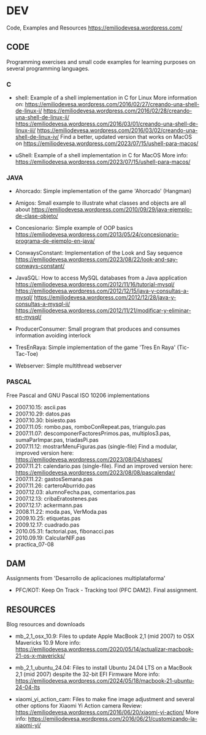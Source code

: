 # DEV

Code, Examples and Resources
https://emiliodevesa.wordpress.com/



## CODE

Programming exercises and small code examples for learning purposes on several programming languages.


### C

* shell: Example of a shell implementation in C for Linux
More information on:
https://emiliodevesa.wordpress.com/2016/02/27/creando-una-shell-de-linux-i/
https://emiliodevesa.wordpress.com/2016/02/28/creando-una-shell-de-linux-ii/
https://emiliodevesa.wordpress.com/2016/03/01/creando-una-shell-de-linux-iii/
https://emiliodevesa.wordpress.com/2016/03/02/creando-una-shell-de-linux-iv/
Find a better, updated version that works on MacOS on https://emiliodevesa.wordpress.com/2023/07/15/ushell-para-macos/

* uShell: Example of a shell implementation in C for MacOS
More info: https://emiliodevesa.wordpress.com/2023/07/15/ushell-para-macos/


### JAVA

* Ahorcado: Simple implementation of the game 'Ahorcado' (Hangman)

* Amigos: Small example to illustrate what classes and objects are all about
https://emiliodevesa.wordpress.com/2010/09/29/java-ejemplo-de-clase-objeto/

* Concesionario: Simple example of OOP basics
https://emiliodevesa.wordpress.com/2013/05/24/concesionario-programa-de-ejemplo-en-java/

* ConwaysConstant: Implementation of the Look and Say sequence
https://emiliodevesa.wordpress.com/2023/08/22/look-and-say-conways-constant/

* JavaSQL: How to access MySQL databases from a Java application
https://emiliodevesa.wordpress.com/2012/11/16/tutorial-mysql/
https://emiliodevesa.wordpress.com/2012/12/15/java-y-consultas-a-mysql/
https://emiliodevesa.wordpress.com/2012/12/28/java-y-consultas-a-mysql-ii/
https://emiliodevesa.wordpress.com/2012/11/21/modificar-y-eliminar-en-mysql/

* ProducerConsumer: Small program that produces and consumes information avoiding interlock

* TresEnRaya: Simple implementation of the game 'Tres En Raya' (Tic-Tac-Toe)

* Webserver: Simple multithread webserver


### PASCAL

Free Pascal and GNU Pascal ISO 10206 implementations

* 2007.10.15: ascii.pas
* 2007.10.29: datos.pas
* 2007.10.30: bisiesto.pas
* 2007.11.05: rombo.pas, romboConRepeat.pas, triangulo.pas
* 2007.11.07: descomponerFactoresPrimos.pas, multiplos3.pas, sumaParImpar.pas, triadasPi.pas
* 2007.11.12: mostrarMenuFiguras.pas (single-file) Find a modular, improved version here: https://emiliodevesa.wordpress.com/2023/08/04/shapes/
* 2007.11.21: calendario.pas (single-file). Find an improved version here: https://emiliodevesa.wordpress.com/2023/08/08/pascalendar/
* 2007.11.22: gastosSemana.pas
* 2007.11.26: carteroAburrido.pas
* 2007.12.03: alumnoFecha.pas, comentarios.pas
* 2007.12.13: cribaEratostenes.pas
* 2007.12.17: ackermann.pas
* 2008.11.22: moda.pas, VerModa.pas
* 2009.10.25: etiquetas.pas
* 2009.12.17: cuadrado.pas
* 2010.05.31: factorial.pas, fibonacci.pas
* 2010.09.19: CalcularNIF.pas
* practica_07-08



## DAM

Assignments from 'Desarrollo de aplicaciones multiplataforma'

* PFC/KOT: Keep On Track - Tracking tool (PFC DAM2). Final assignment.



## RESOURCES

Blog resources and downloads

* mb_2,1_osx_10.9: Files to update Apple MacBook 2,1 (mid 2007) to OSX Mavericks 10.9
More info: https://emiliodevesa.wordpress.com/2020/05/14/actualizar-macbook-21-os-x-mavericks/

* mb_2,1_ubuntu_24.04: Files to install Ubuntu 24.04 LTS on a MacBook 2,1 (mid 2007) despite the 32-bit EFI Firmware
More info: https://emiliodevesa.wordpress.com/2024/05/18/macbook-21-ubuntu-24-04-lts

* xiaomi_yi_action_cam: Files to make fine image adjustment and several other options for Xiaomi Yi Action camera
Review: https://emiliodevesa.wordpress.com/2016/06/20/xiaomi-yi-action/
More info: https://emiliodevesa.wordpress.com/2016/06/21/customizando-la-xiaomi-yi/

